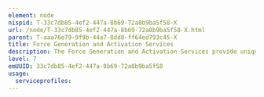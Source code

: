 ```yaml
---
element: node
nispid: T-33c7db85-4ef2-447a-8b69-72a8b9ba5f58-X
url: /node/T-33c7db85-4ef2-447a-8b69-72a8b9ba5f58-X.html
parent: T-aaa76e79-9f9b-44a7-8dd8-ff64ed793c45-X
title: Force Generation and Activation Services
description: The Force Generation and Activation Services provide unique computing and information services supporting the Force Generation and Activation Processes, such as managing Crisis Response Measures (CRMs) requests, recording responses from potential Troop Contributing Nations, and tracking their implementation. Force Generation and Activation Services manage the established force package for operations based on confirmed contributions and support planners in the assessment of strategic and operational risks resulting from shortfalls in critical capabilities. Force Generation and Activation Services also support the management of information concerning the lines of communications, entry points, arrival sequence, timings, final destination and Transfer of Authority for each element of a force package entering the theatre.
level: 7
emUUID: 33c7db85-4ef2-447a-8b69-72a8b9ba5f58
usage:
  serviceprofiles:
---
```

